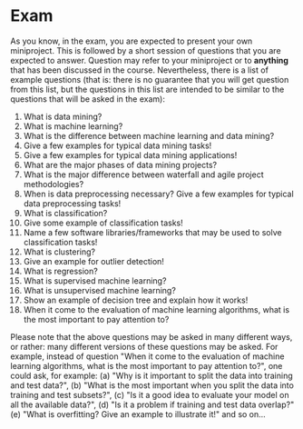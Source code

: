 # Exam

As you know, in the exam, you are expected to present your own miniproject. This is followed by a short session of questions that you are expected to answer. 
Question may refer to your miniproject or to **anything** that has been discussed in the course. Nevertheless, there is a list of example questions (that is:
there is no guarantee that you will get question from this list, but the questions in this list are intended to be similar to the questions
that will be asked in the exam):

1. What is data mining?
2. What is machine learning?
3. What is the difference between machine learning and data mining?
4. Give a few examples for typical data mining tasks!
5. Give a few examples for typical data mining applications!
6. What are the major phases of data mining projects?
7. What is the major difference between waterfall and agile project methodologies?
8. When is data preprocessing necessary? Give a few examples for typical data preprocessing tasks!
9. What is classification?
10. Give some example of classification tasks!
11. Name a few software libraries/frameworks that may be used to solve classification tasks!
12. What is clustering?
13. Give an example for outlier detection!
14. What is regression?
15. What is supervised machine learning?
16. What is unsupervised machine learning?
17. Show an example of decision tree and explain how it works!
18. When it come to the evaluation of machine learning algorithms, what is the most important to pay attention to?

Please note that the above questions may be asked in many different ways, or rather: many different versions of these questions may be asked. For example, instead of question "When it come to the evaluation of machine learning algorithms, what is the most important to pay attention to?", 
one could ask, for example:
(a) "Why is it important to split the data into training and test data?", 
(b) "What is the most important when you split the data into training and test subsets?",
(c) "Is it a good idea to evaluate your model on all the available data?",
(d) "Is it a problem if training and test data overlap?"
(e) "What is overfitting? Give an example to illustrate it!"
and so on...
